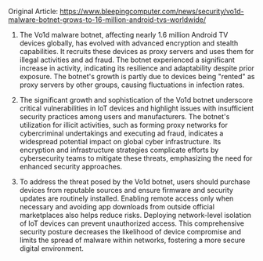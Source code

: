 Original Article: https://www.bleepingcomputer.com/news/security/vo1d-malware-botnet-grows-to-16-million-android-tvs-worldwide/

1) The Vo1d malware botnet, affecting nearly 1.6 million Android TV devices globally, has evolved with advanced encryption and stealth capabilities. It recruits these devices as proxy servers and uses them for illegal activities and ad fraud. The botnet experienced a significant increase in activity, indicating its resilience and adaptability despite prior exposure. The botnet's growth is partly due to devices being "rented" as proxy servers by other groups, causing fluctuations in infection rates.

2) The significant growth and sophistication of the Vo1d botnet underscore critical vulnerabilities in IoT devices and highlight issues with insufficient security practices among users and manufacturers. The botnet's utilization for illicit activities, such as forming proxy networks for cybercriminal undertakings and executing ad fraud, indicates a widespread potential impact on global cyber infrastructure. Its encryption and infrastructure strategies complicate efforts by cybersecurity teams to mitigate these threats, emphasizing the need for enhanced security approaches.

3) To address the threat posed by the Vo1d botnet, users should purchase devices from reputable sources and ensure firmware and security updates are routinely installed. Enabling remote access only when necessary and avoiding app downloads from outside official marketplaces also helps reduce risks. Deploying network-level isolation of IoT devices can prevent unauthorized access. This comprehensive security posture decreases the likelihood of device compromise and limits the spread of malware within networks, fostering a more secure digital environment.